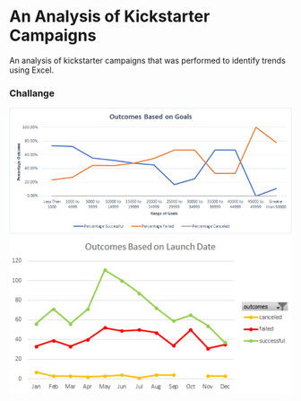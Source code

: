 # An Analysis of Kickstarter Campaigns
An analysis of kickstarter campaigns that was performed to identify trends using Excel.
### Challange
![Outcomes Based on Goals](https://github.com/ejlaflure/kickstarter-analysis/blob/master/Outcomes%20Based%20on%20Goals.png)
![Outcomes Based on Launch Date](https://github.com/ejlaflure/kickstarter-analysis/blob/master/Outcomes%20Based%20on%20Launch%20Date.png)
